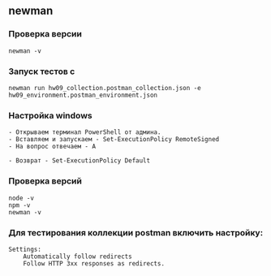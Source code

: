 ## newman

### Проверка версии
```shell
newman -v
```

### Запуск тестов с
```shell
newman run hw09_collection.postman_collection.json -e hw09_environment.postman_environment.json
```

### Настройка windows
```
- Открываем терминал PowerShell от админа.
- Вставляем и запускаем - Set-ExecutionPolicy RemoteSigned
- На вопрос отвечаем - A

- Возврат - Set-ExecutionPolicy Default
```

### Проверка версий
```
node -v
npm -v
newman -v
```

### Для тестирования коллекции postman включить настройку:
```
Settings:
    Automatically follow redirects
    Follow HTTP 3xx responses as redirects.
```
